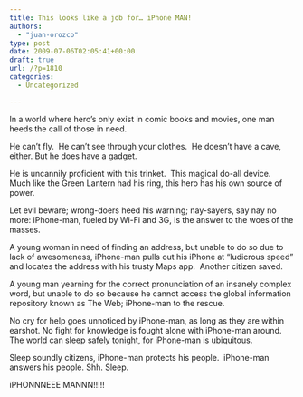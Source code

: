 ```yaml
---
title: This looks like a job for… iPhone MAN!
authors: 
  - "juan-orozco"
type: post
date: 2009-07-06T02:05:41+00:00
draft: true
url: /?p=1810
categories:
  - Uncategorized

---
```

In a world where hero’s only exist in comic books and movies, one man heeds the call of those in need.

He can’t fly.&#160; He can’t see through your clothes.&#160; He doesn’t have a cave, either. But he does have a gadget.

He is uncannily proficient with this trinket.&#160; This magical do-all device.&#160; Much like the Green Lantern had his ring, this hero has his own source of power.

Let evil beware; wrong-doers heed his warning; nay-sayers, say nay no more: iPhone-man, fueled by Wi-Fi and 3G, is the answer to the woes of the masses.

A young woman in need of finding an address, but unable to do so due to lack of awesomeness, iPhone-man pulls out his iPhone at “ludicrous speed” and locates the address with his trusty Maps app.&#160; Another citizen saved.

A young man yearning for the correct pronunciation of an insanely complex word, but unable to do so because he cannot access the global information repository known as The Web; iPhone-man to the rescue.

No cry for help goes unnoticed by iPhone-man, as long as they are within earshot. No fight for knowledge is fought alone with iPhone-man around.&#160; The world can sleep safely tonight, for iPhone-man is ubiquitous.

Sleep soundly citizens, iPhone-man protects his people.&#160; iPhone-man answers his people. Shh. Sleep.

iPHONNNEEE MANNN!!!!!